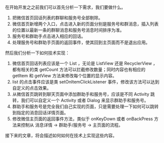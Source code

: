 在开始开发之之前我们可以首先分析一下需求，我们要做什么。

1. 把微信首页回话列表的群聊和服务号全部剔除。
2. 微信首页新增两个入口，点击进入新的页面分别是服务号和群消息，插入列表的位置以最新一条的群聊消息和服务号消息时间排序为准。
3. 服务号和群助手点击进入相应的回话。
4. 处理服务号和群助手页面的返回事件，使其回到主页面而不是退出应用。

然后我们分析一下如何技术实现：

1. 微信首页回话列表应该是一个 List ，无论是 ListView 还是 RecyclerView ，都有相关的类 getCount 方法可以拦截修改数量；同时内容也有相应的 getItem 和 getView 方法来修改每个位置的显示内容。
2. list 的点击事件应该是类 setOnItemClickListener 事件，修改该方法可以达到自定义的点击效果。
3. 从微信首页跳转到聊天页面中添加群助手和服务号，应该是不同 Activity 跳转，我们可以自定义一个 Activity 或者 Dialog 来显示群助手和服务号。
4. 群助手和服务号是完全我们自己实现的页面，只是需要处理一下如何可以跳转到指定的消息回话详情页面。
5. 修改微信主页面的返回事件方法，类似于 onKeyDown 或者 onBackPress 方法来控制从 消息详情 -> 群助手/服务号 -> 主页面的流程。

接下来的文章，将会描述如何如何在技术上实现这些内容。
